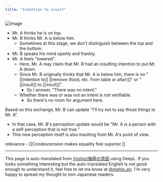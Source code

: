 ```yaml
---
title: "Intention to insult"
---
```


![image](https://gyazo.com/52437f1a2d2bd4548ce5d7bd678cdbb3/thumb/1000)
- Mr. A thinks he is on top.
- Mr. B thinks Mr. A is below him.
    - Sometimes at this stage, we don't distinguish between the top and the bottom.
- Mr. B speaks his mind openly and frankly.
- Mr. A feels "lowered".
    - Here, Mr. A may claim that Mr. B had an insulting intention to put Mr. A down.
    - Since Mr. B originally thinks that Mr. A is below him, there is no "[[intention to]] [[remove (food, etc. from table or altar)]]" or "[[insult]] to [[insult]]".
        - So I answer, "There was no intent."
    - Whether there was or was not an intent is not verifiable.
        - So there's no room for argument here.

Based on this exchange, Mr. B can update "I'll try not to say those things to Mr. A".
- In that case, Mr. B's perception update would be "Mr. A is a person with a self-perception that is not true."
- This new perception itself is also insulting from Mr. A's point of view.

relevance
    - [[Condescension makes equality feel superior.]]

---
This page is auto-translated from [/nishio/侮辱の意図](https://scrapbox.io/nishio/侮辱の意図) using DeepL. If you looks something interesting but the auto-translated English is not good enough to understand it, feel free to let me know at [@nishio_en](https://twitter.com/nishio_en). I'm very happy to spread my thought to non-Japanese readers.